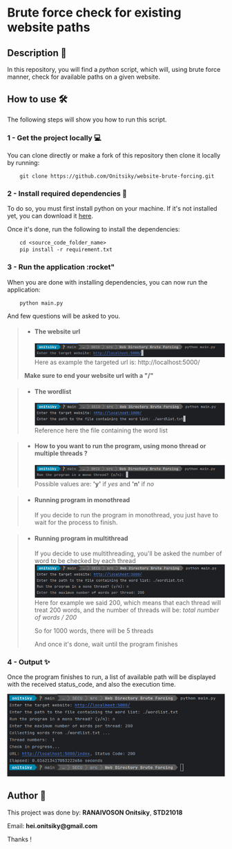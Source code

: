 # Brute force check for existing website paths

## Description :scroll:
In this repository, you will find a _python_ script, which will, using
brute force manner, check for available paths on a given website.

## How to use :hammer_and_wrench:
The following steps will show you how to run this script.

### 1 - Get the project locally :computer:
You can clone directly or make a fork of this repository then clone it locally by running:
```shell
    git clone https://github.com/Onitsiky/website-brute-forcing.git
```

### 2 - Install required dependencies :wrench:
To do so, you must first install python on your machine. If it's not installed yet, you can download it 
[here](https://www.python.org/downloads/).

Once it's done, run the following to install the dependencies:
```shell
    cd <source_code_folder_name>
    pip install -r requirement.txt
```

### 3 - Run the application :rocket"
When you are done with installing dependencies, you can now run the application:

```shell
    python main.py
```

And few questions will be asked to you.
> - #### The website url
>   ![img.png](images/website_url.png)
>   Here as example the targeted url is: http://localhost:5000/
>   
>  __Make sure to end your website url with a "/"__ 

> - #### The wordlist
>   ![img.png](images/wordlist_path.png)
>   Reference here the file containing the word list

> - #### How to you want to run the program, using mono thread or multiple threads ?
>   ![img.png](images/thread.png)
>   Possible values are: __'y'__ if _yes_ and __'n'__ if _no_

> - #### Running program in monothread
>   If you decide to run the program in monothread, you just have to wait for the process to finish.

> - #### Running program in multithread
>   If you decide to use multithreading, you'll be asked the number of word to be checked by each thread
>   ![img.png](images/multi_thread.png)
>   Here for example we said 200, which means that each thread will treat 200 words, and the number of threads
>   will be: _total number of words / 200_
>   
>   So for 1000 words, there will be 5 threads
> 
>   And once it's done, wait until the program finishes

### 4 - Output :sparkles:
Once the program finishes to run, a list of available path will be displayed with the received status_code,
and also the execution time.


![img.png](images/output.png)

## Author :boy:
This project was done by: __RANAIVOSON Onitsiky__, __STD21018__

Email: __hei.onitsiky@gmail.com__

Thanks !
